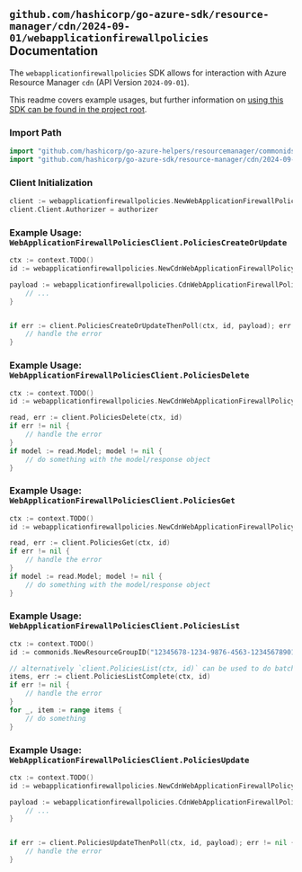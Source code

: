 
## `github.com/hashicorp/go-azure-sdk/resource-manager/cdn/2024-09-01/webapplicationfirewallpolicies` Documentation

The `webapplicationfirewallpolicies` SDK allows for interaction with Azure Resource Manager `cdn` (API Version `2024-09-01`).

This readme covers example usages, but further information on [using this SDK can be found in the project root](https://github.com/hashicorp/go-azure-sdk/tree/main/docs).

### Import Path

```go
import "github.com/hashicorp/go-azure-helpers/resourcemanager/commonids"
import "github.com/hashicorp/go-azure-sdk/resource-manager/cdn/2024-09-01/webapplicationfirewallpolicies"
```


### Client Initialization

```go
client := webapplicationfirewallpolicies.NewWebApplicationFirewallPoliciesClientWithBaseURI("https://management.azure.com")
client.Client.Authorizer = authorizer
```


### Example Usage: `WebApplicationFirewallPoliciesClient.PoliciesCreateOrUpdate`

```go
ctx := context.TODO()
id := webapplicationfirewallpolicies.NewCdnWebApplicationFirewallPolicyID("12345678-1234-9876-4563-123456789012", "example-resource-group", "cdnWebApplicationFirewallPolicyName")

payload := webapplicationfirewallpolicies.CdnWebApplicationFirewallPolicy{
	// ...
}


if err := client.PoliciesCreateOrUpdateThenPoll(ctx, id, payload); err != nil {
	// handle the error
}
```


### Example Usage: `WebApplicationFirewallPoliciesClient.PoliciesDelete`

```go
ctx := context.TODO()
id := webapplicationfirewallpolicies.NewCdnWebApplicationFirewallPolicyID("12345678-1234-9876-4563-123456789012", "example-resource-group", "cdnWebApplicationFirewallPolicyName")

read, err := client.PoliciesDelete(ctx, id)
if err != nil {
	// handle the error
}
if model := read.Model; model != nil {
	// do something with the model/response object
}
```


### Example Usage: `WebApplicationFirewallPoliciesClient.PoliciesGet`

```go
ctx := context.TODO()
id := webapplicationfirewallpolicies.NewCdnWebApplicationFirewallPolicyID("12345678-1234-9876-4563-123456789012", "example-resource-group", "cdnWebApplicationFirewallPolicyName")

read, err := client.PoliciesGet(ctx, id)
if err != nil {
	// handle the error
}
if model := read.Model; model != nil {
	// do something with the model/response object
}
```


### Example Usage: `WebApplicationFirewallPoliciesClient.PoliciesList`

```go
ctx := context.TODO()
id := commonids.NewResourceGroupID("12345678-1234-9876-4563-123456789012", "example-resource-group")

// alternatively `client.PoliciesList(ctx, id)` can be used to do batched pagination
items, err := client.PoliciesListComplete(ctx, id)
if err != nil {
	// handle the error
}
for _, item := range items {
	// do something
}
```


### Example Usage: `WebApplicationFirewallPoliciesClient.PoliciesUpdate`

```go
ctx := context.TODO()
id := webapplicationfirewallpolicies.NewCdnWebApplicationFirewallPolicyID("12345678-1234-9876-4563-123456789012", "example-resource-group", "cdnWebApplicationFirewallPolicyName")

payload := webapplicationfirewallpolicies.CdnWebApplicationFirewallPolicyPatchParameters{
	// ...
}


if err := client.PoliciesUpdateThenPoll(ctx, id, payload); err != nil {
	// handle the error
}
```
